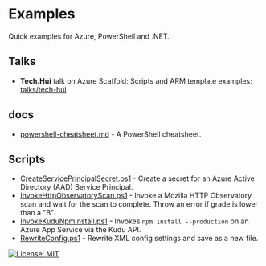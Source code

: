 # Examples

Quick examples for Azure, PowerShell and .NET.

## Talks

* **Tech.Hui** talk on Azure Scaffold: Scripts and ARM template examples: [talks/tech-hui](./talks/tech-hui)

## docs

* [powershell-cheatsheet.md](./docs/powershell-cheatsheet.md) - A PowerShell cheatsheet.

## Scripts

* [CreateServicePrincipalSecret.ps1](/Scripts/Azure/CreateServicePrincipalSecret.ps1) -
  Create a secret for an Azure Active Directory (AAD) Service Principal.
* [InvokeHttpObservatoryScan.ps1](/Scripts/Test/InvokeHttpObservatoryScan.ps1) -
  Invoke a Mozilla HTTP Observatory scan and wait for the scan to complete. Throw an error if grade is lower than a "B".
* [InvokeKuduNpmInstall.ps1](/Scripts/Deploy/InvokeKuduNpmInstall.ps1) - Invokes
  `npm install --production` on an Azure App Service via the Kudu API.
* [RewriteConfig.ps1](/Scripts/Deploy/RewriteConfig.ps1) - Rewrite XML config
  settings and save as a new file.

[![License: MIT](https://img.shields.io/badge/License-MIT-yellow.svg)](/LICENSE)
